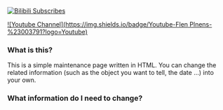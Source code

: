 [![Bilibili Subscribes](https://img.shields.io/badge/dynamic/json?color=00A1D6&label=BiliBili&query=%24.data.totalSubs&url=https%3A%2F%2Fapi.spencerwoo.com%2Fsubstats%2F%3Fsource%3Dbilibili%26queryKey%3D502734658&logo=bilibili&logoColor=white&suffix=+Subscribes&style=flat-square&bilibili.svg)](https://space.bilibili.com/502734658)

[![Youtube Channel](https://img.shields.io/badge/Youtube-Flen Plnens-%23003791?logo=Youtube)](https://www.youtube.com/@flenplnens1685)
### What is this?
This is a simple maintenance page written in HTML. You can change the related information (such as the object you want to tell, the date ...) into your own.
### What information do I need to change?
